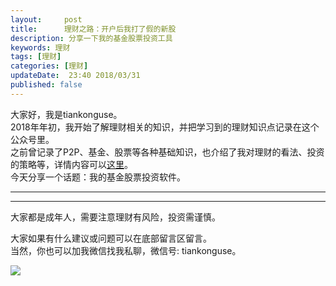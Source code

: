 ```yaml
---   
layout:     post  
title:      理财之路：开户后我打了假的新股   
description: 分享一下我的基金股票投资工具    
keywords: 理财  
tags: [理财]  
categories: [理财]  
updateDate:  23:40 2018/03/31
published: false  
---  
```

 
大家好，我是tiankonguse。  
2018年年初，我开始了解理财相关的知识，并把学习到的理财知识点记录在这个公众号里。  
之前曾记录了P2P、基金、股票等各种基础知识，也介绍了我对理财的看法、投资的策略等，详情内容可以[这里](https://mp.weixin.qq.com/mp/homepage?__biz=MzI2NDA0NDM1MA==&hid=6&sn=c44635643396fb457e6f2f426c599cf1&scene=1&devicetype=Windows+7&version=6206021b&lang=zh_CN&nettype=WIFI&ascene=1&session_us=gh_55d7994da580&fontScale=100&wx_header=1&winzoom=1)。  
今天分享一个话题：我的基金股票投资软件。    


***  



***  


大家都是成年人，需要注意理财有风险，投资需谨慎。  


大家如果有什么建议或问题可以在底部留言区留言。  
当然，你也可以加我微信找我私聊，微信号: tiankonguse。  

![](https://res.tiankonguse.com/images/tiankonguse-support.png)  


